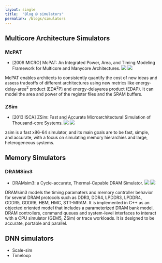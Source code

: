 ```yaml
---
layout: single
title:  "Blog @ simulators"
permalink: /blogs/simulators
---
```


## Multicore Architecture Simulators

### McPAT

- [2009 MICRO] McPAT: An Integrated Power, Area, and Timing Modeling Framework for Multicore and Manycore Architectures. [![](https://img.shields.io/badge/paper-7EA6E0)](https://perso.ens-lyon.fr/christophe.alias/evalM2/micro09b.pdf) [![](https://img.shields.io/badge/code-B5739D)](https://github.com/HewlettPackard/mcpat)

McPAT enables architects to consistently quantify the cost of new ideas and
assess tradeoffs of different architectures using new metrics like energy-delay-area<sup>2</sup> product (EDA<sup>2</sup>P) and energy-delayarea product (EDAP).
It can model the area and power of the register files and the SRAM buffers.


### ZSim

- [2013 ISCA] ZSim: Fast and Accurate Microarchitectural Simulation of Thousand-core Systems. [![](https://img.shields.io/badge/paper-7EA6E0)](https://people.csail.mit.edu/sanchez/papers/2013.zsim.isca.pdf) [![](https://img.shields.io/badge/code-B5739D)](https://github.com/s5z/zsim)

zsim is a fast x86-64 simulator, and its main goals are to be fast, simple, and accurate, with a focus on simulating memory hierarchies and large, heterogeneous systems. 

## Memory Simulators

### DRAMSim3

- DRAMsim3: a Cycle-accurate, Thermal-Capable DRAM Simulator. [![](https://img.shields.io/badge/paper-7EA6E0)](https://par.nsf.gov/servlets/purl/10216399) [![](https://img.shields.io/badge/code-B5739D)](https://github.com/umd-memsys/DRAMsim3)

DRAMsim3 models the timing paramaters and memory controller behavior for several DRAM protocols such as DDR3, DDR4, LPDDR3, LPDDR4, GDDR5, GDDR6, HBM, HMC, STT-MRAM. It is implemented in C++ as an objected oriented model that includes a parameterized DRAM bank model, DRAM controllers, command queues and system-level interfaces to interact with a CPU simulator (GEM5, ZSim) or trace workloads. It is designed to be accurate, portable and parallel.

## DNN simulators

- Scale-sim
- Timeloop



